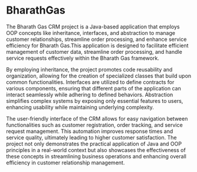 # BharathGas
The Bharath Gas CRM project is a Java-based application that employs OOP concepts like inheritance, interfaces, and abstraction to manage customer relationships, streamline order processing, and enhance service efficiency for Bharath Gas.This application is designed to facilitate efficient management of customer data, streamline order processing, and handle service requests effectively within the Bharath Gas framework.

By employing inheritance, the project promotes code reusability and organization, allowing for the creation of specialized classes that build upon common functionalities. Interfaces are utilized to define contracts for various components, ensuring that different parts of the application can interact seamlessly while adhering to defined behaviors. Abstraction simplifies complex systems by exposing only essential features to users, enhancing usability while maintaining underlying complexity.

The user-friendly interface of the CRM allows for easy navigation between functionalities such as customer registration, order tracking, and service request management. This automation improves response times and service quality, ultimately leading to higher customer satisfaction. The project not only demonstrates the practical application of Java and OOP principles in a real-world context but also showcases the effectiveness of these concepts in streamlining business operations and enhancing overall efficiency in customer relationship management.








